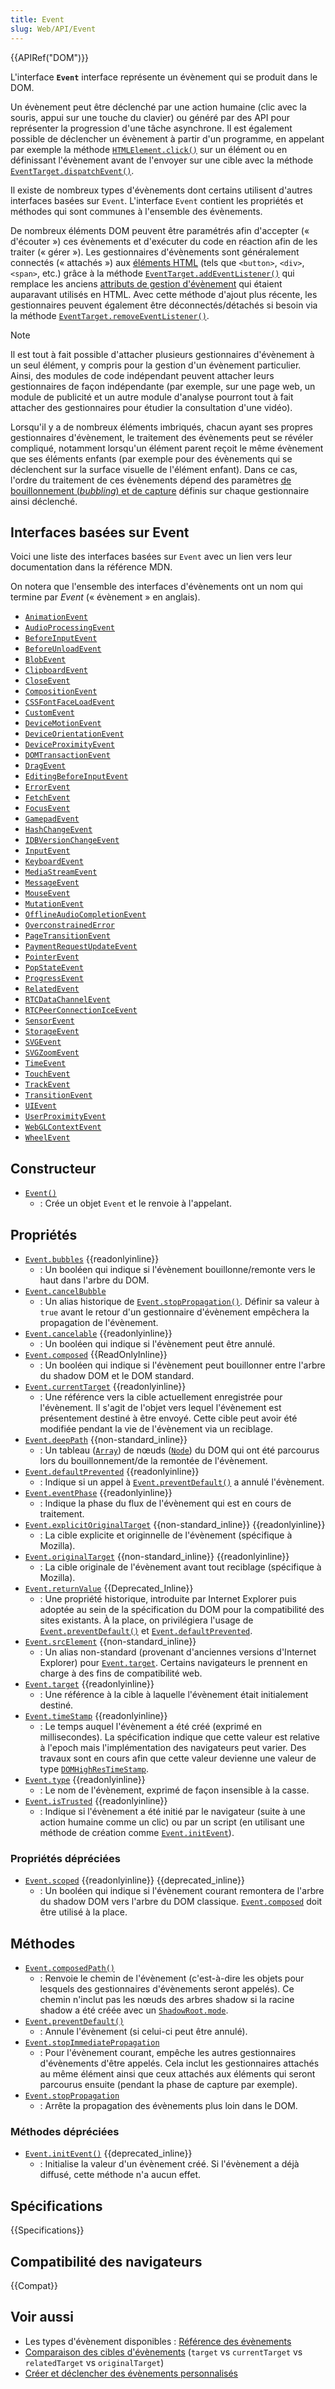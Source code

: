 ```yaml
---
title: Event
slug: Web/API/Event
---
```


{{APIRef("DOM")}}

L'interface **`Event`** interface représente un évènement qui se produit dans le DOM.

Un évènement peut être déclenché par une action humaine (clic avec la souris, appui sur une touche du clavier) ou généré par des API pour représenter la progression d'une tâche asynchrone. Il est également possible de déclencher un évènement à partir d'un programme, en appelant par exemple la méthode [`HTMLElement.click()`](/fr/docs/Web/API/HTMLElement/click) sur un élément ou en définissant l'évènement avant de l'envoyer sur une cible avec la méthode [`EventTarget.dispatchEvent()`](/fr/docs/Web/API/EventTarget/dispatchEvent).

Il existe de nombreux types d'évènements dont certains utilisent d'autres interfaces basées sur `Event`. L'interface `Event` contient les propriétés et méthodes qui sont communes à l'ensemble des évènements.

De nombreux éléments DOM peuvent être paramétrés afin d'accepter (« d'écouter ») ces évènements et d'exécuter du code en réaction afin de les traiter (« gérer »). Les gestionnaires d'évènements sont généralement connectés (« attachés ») aux [éléments HTML](/fr/docs/Web/HTML/Element) (tels que `<button>`, `<div>`, `<span>`, etc.) grâce à la méthode [`EventTarget.addEventListener()`](/fr/docs/Web/API/EventTarget/addEventListener) qui remplace les anciens [attributs de gestion d'évènement](/fr/docs/Web/HTML/Global_attributes) qui étaient auparavant utilisés en HTML. Avec cette méthode d'ajout plus récente, les gestionnaires peuvent également être déconnectés/détachés si besoin via la méthode [`EventTarget.removeEventListener()`](/fr/docs/Web/API/EventTarget/removeEventListener).

> [!NOTE]
> Il est tout à fait possible d'attacher plusieurs gestionnaires d'évènement à un seul élément, y compris pour la gestion d'un évènement particulier. Ainsi, des modules de code indépendant peuvent attacher leurs gestionnaires de façon indépendante (par exemple, sur une page web, un module de publicité et un autre module d'analyse pourront tout à fait attacher des gestionnaires pour étudier la consultation d'une vidéo).

Lorsqu'il y a de nombreux éléments imbriqués, chacun ayant ses propres gestionnaires d'évènement, le traitement des évènements peut se révéler compliqué, notamment lorsqu'un élément parent reçoit le même évènement que ses éléments enfants (par exemple pour des évènements qui se déclenchent sur la surface visuelle de l'élément enfant). Dans ce cas, l'ordre du traitement de ces évènements dépend des paramètres [de bouillonnement (_bubbling_) et de capture](/fr/docs/Learn/JavaScript/Building_blocks/Events#event_bubbling_and_capture) définis sur chaque gestionnaire ainsi déclenché.

## Interfaces basées sur Event

Voici une liste des interfaces basées sur `Event` avec un lien vers leur documentation dans la référence MDN.

On notera que l'ensemble des interfaces d'évènements ont un nom qui termine par _Event_ (« évènement » en anglais).

- [`AnimationEvent`](/fr/docs/Web/API/AnimationEvent)
- [`AudioProcessingEvent`](/fr/docs/Web/API/AudioProcessingEvent)
- [`BeforeInputEvent`](/fr/docs/Web/API/BeforeInputEvent)
- [`BeforeUnloadEvent`](/fr/docs/Web/API/BeforeUnloadEvent)
- [`BlobEvent`](/fr/docs/Web/API/BlobEvent)
- [`ClipboardEvent`](/fr/docs/Web/API/ClipboardEvent)
- [`CloseEvent`](/fr/docs/Web/API/CloseEvent)
- [`CompositionEvent`](/fr/docs/Web/API/CompositionEvent)
- [`CSSFontFaceLoadEvent`](/fr/docs/Web/API/CSSFontFaceLoadEvent)
- [`CustomEvent`](/fr/docs/Web/API/CustomEvent)
- [`DeviceMotionEvent`](/fr/docs/Web/API/DeviceMotionEvent)
- [`DeviceOrientationEvent`](/fr/docs/Web/API/DeviceOrientationEvent)
- [`DeviceProximityEvent`](/fr/docs/Web/API/DeviceProximityEvent)
- [`DOMTransactionEvent`](/fr/docs/Web/API/DOMTransactionEvent)
- [`DragEvent`](/fr/docs/Web/API/DragEvent)
- [`EditingBeforeInputEvent`](/fr/docs/Web/API/EditingBeforeInputEvent)
- [`ErrorEvent`](/fr/docs/Web/API/ErrorEvent)
- [`FetchEvent`](/fr/docs/Web/API/FetchEvent)
- [`FocusEvent`](/fr/docs/Web/API/FocusEvent)
- [`GamepadEvent`](/fr/docs/Web/API/GamepadEvent)
- [`HashChangeEvent`](/fr/docs/Web/API/HashChangeEvent)
- [`IDBVersionChangeEvent`](/fr/docs/Web/API/IDBVersionChangeEvent)
- [`InputEvent`](/fr/docs/Web/API/InputEvent)
- [`KeyboardEvent`](/fr/docs/Web/API/KeyboardEvent)
- [`MediaStreamEvent`](/fr/docs/Web/API/MediaStreamEvent)
- [`MessageEvent`](/fr/docs/Web/API/MessageEvent)
- [`MouseEvent`](/fr/docs/Web/API/MouseEvent)
- [`MutationEvent`](/fr/docs/Web/API/MutationEvent)
- [`OfflineAudioCompletionEvent`](/fr/docs/Web/API/OfflineAudioCompletionEvent)
- [`OverconstrainedError`](/fr/docs/Web/API/OverconstrainedError)
- [`PageTransitionEvent`](/fr/docs/Web/API/PageTransitionEvent)
- [`PaymentRequestUpdateEvent`](/fr/docs/Web/API/PaymentRequestUpdateEvent)
- [`PointerEvent`](/fr/docs/Web/API/PointerEvent)
- [`PopStateEvent`](/fr/docs/Web/API/PopStateEvent)
- [`ProgressEvent`](/fr/docs/Web/API/ProgressEvent)
- [`RelatedEvent`](/fr/docs/Web/API/RelatedEvent)
- [`RTCDataChannelEvent`](/fr/docs/Web/API/RTCDataChannelEvent)
- [`RTCPeerConnectionIceEvent`](/fr/docs/Web/API/RTCPeerConnectionIceEvent)
- [`SensorEvent`](/fr/docs/Web/API/SensorEvent)
- [`StorageEvent`](/fr/docs/Web/API/StorageEvent)
- [`SVGEvent`](/fr/docs/Web/API/SVGEvent)
- [`SVGZoomEvent`](/fr/docs/Web/API/SVGZoomEvent)
- [`TimeEvent`](/fr/docs/Web/API/TimeEvent)
- [`TouchEvent`](/fr/docs/Web/API/TouchEvent)
- [`TrackEvent`](/fr/docs/Web/API/TrackEvent)
- [`TransitionEvent`](/fr/docs/Web/API/TransitionEvent)
- [`UIEvent`](/fr/docs/Web/API/UIEvent)
- [`UserProximityEvent`](/fr/docs/Web/API/UserProximityEvent)
- [`WebGLContextEvent`](/fr/docs/Web/API/WebGLContextEvent)
- [`WheelEvent`](/fr/docs/Web/API/WheelEvent)

## Constructeur

- [`Event()`](/fr/docs/Web/API/Event/Event)
  - : Crée un objet `Event` et le renvoie à l'appelant.

## Propriétés

- [`Event.bubbles`](/fr/docs/Web/API/Event/bubbles) {{readonlyinline}}
  - : Un booléen qui indique si l'évènement bouillonne/remonte vers le haut dans l'arbre du DOM.
- [`Event.cancelBubble`](/fr/docs/Web/API/Event/cancelBubble)
  - : Un alias historique de [`Event.stopPropagation()`](/fr/docs/Web/API/Event/stopPropagation). Définir sa valeur à `true` avant le retour d'un gestionnaire d'évènement empêchera la propagation de l'évènement.
- [`Event.cancelable`](/fr/docs/Web/API/Event/cancelable) {{readonlyinline}}
  - : Un booléen qui indique si l'évènement peut être annulé.
- [`Event.composed`](/fr/docs/Web/API/Event/composed) {{ReadOnlyInline}}
  - : Un booléen qui indique si l'évènement peut bouillonner entre l'arbre du shadow DOM et le DOM standard.
- [`Event.currentTarget`](/fr/docs/Web/API/Event/currentTarget) {{readonlyinline}}
  - : Une référence vers la cible actuellement enregistrée pour l'évènement. Il s'agit de l'objet vers lequel l'évènement est présentement destiné à être envoyé. Cette cible peut avoir été modifiée pendant la vie de l'évènement via un reciblage.
- [`Event.deepPath`](/fr/docs/Web/API/Event/deepPath) {{non-standard_inline}}
  - : Un tableau ([`Array`](/fr/docs/Web/JavaScript/Reference/Global_Objects/Array)) de nœuds ([`Node`](/fr/docs/Web/API/Node)) du DOM qui ont été parcourus lors du bouillonnement/de la remontée de l'évènement.
- [`Event.defaultPrevented`](/fr/docs/Web/API/Event/defaultPrevented) {{readonlyinline}}
  - : Indique si un appel à [`Event.preventDefault()`](/fr/docs/Web/API/Event/preventDefault) a annulé l'évènement.
- [`Event.eventPhase`](/fr/docs/Web/API/Event/eventPhase) {{readonlyinline}}
  - : Indique la phase du flux de l'évènement qui est en cours de traitement.
- [`Event.explicitOriginalTarget`](/fr/docs/Web/API/Event/explicitOriginalTarget) {{non-standard_inline}} {{readonlyinline}}
  - : La cible explicite et originnelle de l'évènement (spécifique à Mozilla).
- [`Event.originalTarget`](/fr/docs/Web/API/Event/originalTarget) {{non-standard_inline}} {{readonlyinline}}
  - : La cible originale de l'évènement avant tout reciblage (spécifique à Mozilla).
- [`Event.returnValue`](/fr/docs/Web/API/Event/returnValue) {{Deprecated_Inline}}
  - : Une propriété historique, introduite par Internet Explorer puis adoptée au sein de la spécification du DOM pour la compatibilité des sites existants. À la place, on privilégiera l'usage de [`Event.preventDefault()`](/fr/docs/Web/API/Event/preventDefault) et [`Event.defaultPrevented`](/fr/docs/Web/API/Event/defaultPrevented).
- [`Event.srcElement`](/fr/docs/Web/API/Event/srcElement) {{non-standard_inline}}
  - : Un alias non-standard (provenant d'anciennes versions d'Internet Explorer) pour [`Event.target`](/fr/docs/Web/API/Event/target). Certains navigateurs le prennent en charge à des fins de compatibilité web.
- [`Event.target`](/fr/docs/Web/API/Event/target) {{readonlyinline}}
  - : Une référence à la cible à laquelle l'évènement était initialement destiné.
- [`Event.timeStamp`](/fr/docs/Web/API/Event/timeStamp) {{readonlyinline}}
  - : Le temps auquel l'évènement a été créé (exprimé en millisecondes). La spécification indique que cette valeur est relative à l'epoch mais l'implémentation des navigateurs peut varier. Des travaux sont en cours afin que cette valeur devienne une valeur de type [`DOMHighResTimeStamp`](/fr/docs/Web/API/DOMHighResTimeStamp).
- [`Event.type`](/fr/docs/Web/API/Event/type) {{readonlyinline}}
  - : Le nom de l'évènement, exprimé de façon insensible à la casse.
- [`Event.isTrusted`](/fr/docs/Web/API/Event/isTrusted) {{readonlyinline}}
  - : Indique si l'évènement a été initié par le navigateur (suite à une action humaine comme un clic) ou par un script (en utilisant une méthode de création comme [`Event.initEvent`](/fr/docs/Web/API/Event/initEvent)).

### Propriétés dépréciées

- [`Event.scoped`](/fr/docs/Web/API/Event/composed) {{readonlyinline}} {{deprecated_inline}}
  - : Un booléen qui indique si l'évènement courant remontera de l'arbre du shadow DOM vers l'arbre du DOM classique. [`Event.composed`](/fr/docs/Web/API/Event/composed) doit être utilisé à la place.

## Méthodes

- [`Event.composedPath()`](/fr/docs/Web/API/Event/composedPath)
  - : Renvoie le chemin de l'évènement (c'est-à-dire les objets pour lesquels des gestionnaires d'évènements seront appelés). Ce chemin n'inclut pas les nœuds des arbres shadow si la racine shadow a été créée avec un [`ShadowRoot.mode`](/fr/docs/Web/API/ShadowRoot/mode).
- [`Event.preventDefault()`](/fr/docs/Web/API/Event/preventDefault)
  - : Annule l'évènement (si celui-ci peut être annulé).
- [`Event.stopImmediatePropagation`](/fr/docs/Web/API/Event/stopImmediatePropagation)
  - : Pour l'évènement courant, empêche les autres gestionnaires d'évènements d'être appelés. Cela inclut les gestionnaires attachés au même élément ainsi que ceux attachés aux éléments qui seront parcourus ensuite (pendant la phase de capture par exemple).
- [`Event.stopPropagation`](/fr/docs/Web/API/Event/stopPropagation)
  - : Arrête la propagation des évènements plus loin dans le DOM.

### Méthodes dépréciées

- [`Event.initEvent()`](/fr/docs/Web/API/Event/initEvent) {{deprecated_inline}}
  - : Initialise la valeur d'un évènement créé. Si l'évènement a déjà diffusé, cette méthode n'a aucun effet.

## Spécifications

{{Specifications}}

## Compatibilité des navigateurs

{{Compat}}

## Voir aussi

- Les types d'évènement disponibles : [Référence des évènements](/fr/docs/Web/Events)
- [Comparaison des cibles d'évènements](/fr/docs/Web/API/Event/Comparison_of_Event_Targets) (`target` vs `currentTarget` vs `relatedTarget` vs `originalTarget`)
- [Créer et déclencher des évènements personnalisés](/fr/docs/Web/Events/Creating_and_triggering_events)
